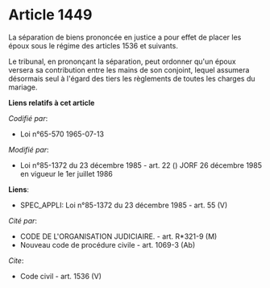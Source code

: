 # Article 1449

La séparation de biens prononcée en justice a pour effet de placer les époux sous le régime des articles 1536 et suivants. 

Le tribunal, en prononçant la séparation, peut ordonner qu'un époux versera sa contribution entre les mains de son conjoint,
lequel assumera désormais seul à l'égard des tiers les règlements de toutes les charges du mariage.

**Liens relatifs à cet article**

_Codifié par_:

  - Loi n°65-570 1965-07-13

_Modifié par_:

  - Loi n°85-1372 du 23 décembre 1985 - art. 22 () JORF 26 décembre 1985 en vigueur le 1er juillet 1986

**Liens**:

  - SPEC_APPLI: Loi n°85-1372 du 23 décembre 1985 - art. 55 (V)

_Cité par_:

  - CODE DE L'ORGANISATION JUDICIAIRE. - art. R*321-9 (M)
  - Nouveau code de procédure civile - art. 1069-3 (Ab)

_Cite_:

  - Code civil - art. 1536 (V)
